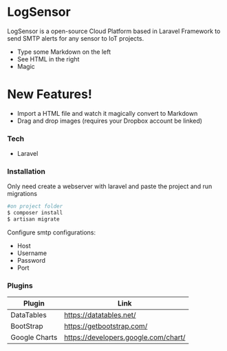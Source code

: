 # LogSensor
LogSensor is a open-source Cloud Platform based in Laravel Framework to send SMTP alerts for any sensor to IoT projects.

  - Type some Markdown on the left
  - See HTML in the right
  - Magic

# New Features!

  - Import a HTML file and watch it magically convert to Markdown
  - Drag and drop images (requires your Dropbox account be linked)

### Tech

* Laravel

### Installation

Only need create a webserver with laravel and paste the project and run migrations
```sh
#on project folder
$ composer install
$ artisan migrate
```
Configure smtp configurations:
* Host
* Username
* Password
* Port



### Plugins

| Plugin | Link |
| ------ | ------ |
| DataTables | https://datatables.net/ |
| BootStrap | https://getbootstrap.com/|
| Google Charts |https://developers.google.com/chart/|



